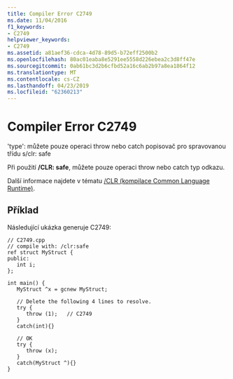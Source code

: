 ```yaml
---
title: Compiler Error C2749
ms.date: 11/04/2016
f1_keywords:
- C2749
helpviewer_keywords:
- C2749
ms.assetid: a81aef36-cdca-4d78-89d5-b72eff2500b2
ms.openlocfilehash: 80ac01eaba8e5291ee5558d226ebea2c3d8ff47e
ms.sourcegitcommit: 0ab61bc3d2b6cfbd52a16c6ab2b97a8ea1864f12
ms.translationtype: MT
ms.contentlocale: cs-CZ
ms.lasthandoff: 04/23/2019
ms.locfileid: "62360213"
---
```

# <a name="compiler-error-c2749"></a>Compiler Error C2749

'type': můžete pouze operaci throw nebo catch popisovač pro spravovanou třídu s/clr: safe

Při použití **/CLR: safe**, můžete pouze operaci throw nebo catch typ odkazu.

Další informace najdete v tématu [/CLR (kompilace Common Language Runtime)](../../build/reference/clr-common-language-runtime-compilation.md).

## <a name="example"></a>Příklad

Následující ukázka generuje C2749:

```
// C2749.cpp
// compile with: /clr:safe
ref struct MyStruct {
public:
   int i;
};

int main() {
   MyStruct ^x = gcnew MyStruct;

   // Delete the following 4 lines to resolve.
   try {
      throw (1);   // C2749
   }
   catch(int){}

   // OK
   try {
      throw (x);
   }
   catch(MyStruct ^){}
}
```